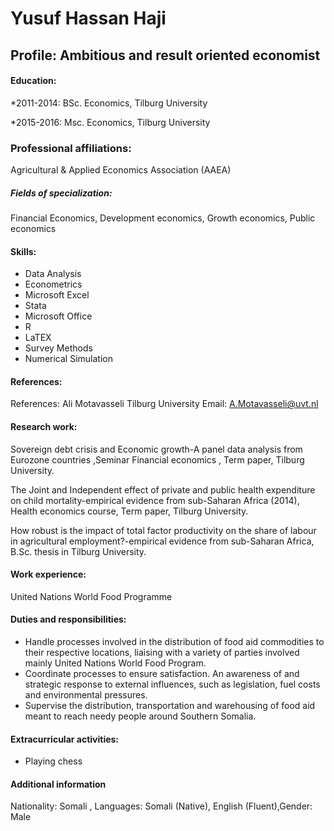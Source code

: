 
Yusuf Hassan Haji 
=================

## Profile: Ambitious and result oriented economist ##

#### Education:

*2011-2014: BSc. Economics, Tilburg University

*2015-2016: Msc. Economics, Tilburg University


### Professional affiliations:

Agricultural & Applied Economics Association (AAEA)

##### Fields of specialization:

Financial Economics, Development economics, Growth economics, Public economics

#### Skills:
*	Data Analysis
*	Econometrics
*	Microsoft Excel
*	Stata
*	Microsoft Office
*	R
*	LaTEX
*	Survey Methods
*	Numerical Simulation



#### References:

References:
Ali Motavasseli   Tilburg University          Email: A.Motavasseli@uvt.nl

#### Research work:
Sovereign debt crisis and Economic growth-A panel data analysis from Eurozone countries ,Seminar Financial economics , Term paper, Tilburg University.

The Joint and Independent effect of private and public health expenditure on child mortality-empirical evidence from sub-Saharan Africa (2014), Health economics course, Term paper, Tilburg University.

How robust is the impact of total factor productivity on the share of labour in agricultural employment?-empirical evidence from sub-Saharan Africa, B.Sc. thesis in Tilburg University.

#### Work experience:
United Nations World Food Programme

#### Duties and responsibilities:

 *	Handle processes involved in the distribution of food aid commodities to their respective locations, liaising with a variety of parties involved mainly United Nations World Food Program.
 * Coordinate processes to ensure satisfaction. An awareness of and strategic response to external influences, such as legislation, fuel costs and environmental pressures.
 * Supervise the distribution, transportation and warehousing of food aid meant to reach needy people around Southern Somalia.

#### Extracurricular activities:
 * Playing chess

#### Additional information

Nationality: Somali    ,    Languages: Somali (Native), English (Fluent),Gender: Male


